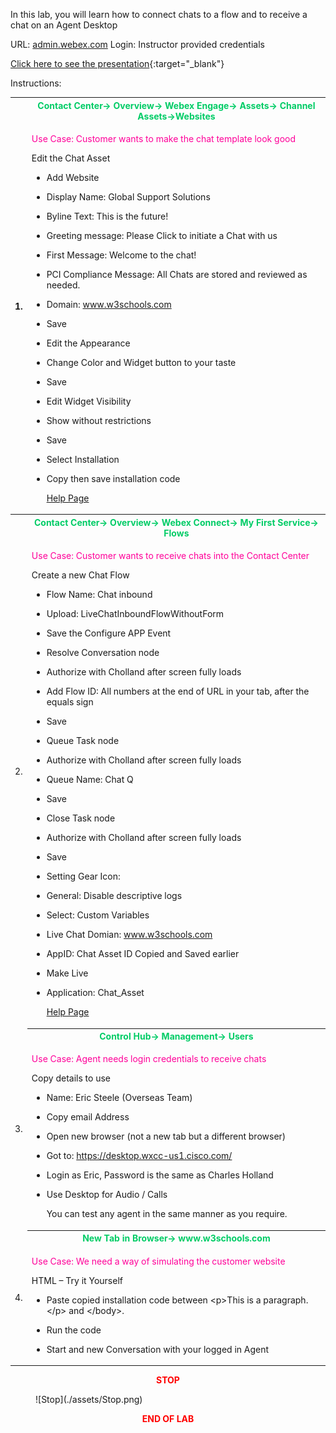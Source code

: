 In this lab, you will learn how to connect chats to a flow and to
receive a chat on an Agent Desktop

URL: [admin.webex.com](http://admin.webex.com/) Login: Instructor
provided credentials

[Click here to see the presentation](./Lab8.html){:target="_blank"}

Instructions:

<table>
<colgroup>
<col style="width: 4%" />
<col style="width: 95%" />
</colgroup>
<thead>
<tr>
<th rowspan="2">1.</th>
<th><span style="color:#00CC66;">Contact Center-&gt; Overview-&gt; Webex Engage-&gt; Assets-&gt;
Channel Assets-&gt;Websites</th></span>
</tr>
<tr>
<td><span style="color:#FF0099;"><p>Use Case: Customer wants to make the chat template look good</p></span>
<p>Edit the Chat Asset</p>
<ul>
<li><p>Add Website</p></li>
<li><p>Display Name: Global Support Solutions</p></li>
<li><p>Byline Text: This is the future!</p></li>
<li><p>Greeting message: Please Click to initiate a Chat with
us</p></li>
<li><p>First Message: Welcome to the chat!</p></li>
<li><p>PCI Compliance Message: All Chats are stored and reviewed as
needed.</p></li>
<li><p>Domain: <a
href="http://www.w3schools.com">www.w3schools.com</a></p></li>
<li><p>Save</p></li>
<ul>
</ul>
<li><p>Edit the Appearance</p></li>
<li><p>Change Color and Widget button to your taste</p></li>
<li><p>Save</p></li>
<ul>
</ul>
<li><p>Edit Widget Visibility</p></li>
<li><p>Show without restrictions</p></li>
<li><p>Save</p></li>
<ul>
</ul>
<li><p>Select Installation</p></li>
<li><p>Copy then save installation code</p></li>
<a href="https://help.webex.com/en-us/article/otcepj/Webex-Engage-Admin-and-Setup-Guide" target="_blank">Help Page</a>
</ul></th>
</tr>
</thead>
<tbody>
<tr>
<td rowspan="2">2.</td>
<th><span style="color:#00CC66;">Contact Center-&gt; Overview-&gt; Webex Connect-&gt; My First
Service-&gt; Flows</th></span>
</tr>
<tr>
<td><span style="color:#FF0099;"><p>Use Case: Customer wants to receive chats into the Contact Center</p></span>
<p>Create a new Chat Flow</p>
<ul>
<li><p>Flow Name: Chat inbound</p></li>
<li><p>Upload: LiveChatInboundFlowWithoutForm</p></li>
<li><p>Save the Configure APP Event</p></li>
<ul>
</ul>
<li><p>Resolve Conversation node</p></li>
<li><p>Authorize with Cholland after screen fully loads</p></li>
<li><p>Add Flow ID: All numbers at the end of URL in your tab, after the
equals sign</p></li>
<li><p>Save</p></li>
<ul>
</ul>
<li><p>Queue Task node</p></li>
<li><p>Authorize with Cholland after screen fully loads</p></li>
<li><p>Queue Name: Chat Q</p></li>
<li><p>Save</p></li>
<ul>
</ul>
<li><p>Close Task node</p></li>
<li><p>Authorize with Cholland after screen fully loads</p></li>
<li><p>Save</p></li>
<ul>
</ul>
<li><p>Setting Gear Icon:</p></li>
<li><p>General: Disable descriptive logs</p></li>
<li><p>Select: Custom Variables</p></li>
<li><p>Live Chat Domian: <a
href="http://www.w3schools.com">www.w3schools.com</a></p></li>
<li><p>AppID: Chat Asset ID Copied and Saved earlier</p></li>
<ul>
</ul>
<li><p>Make Live</p></li>
<li><p>Application: Chat_Asset</p></li>
<a href="https://help.webexconnect.io/docs/flows">Help Page</a>
</ul></td>
</tr>
<tr>
<td rowspan="2">3.</td>
<th><span style="color:#00CC66;">Control Hub-&gt; Management-&gt; Users</th></span>
</tr>
<tr>
<td><span style="color:#FF0099;"><p>Use Case: Agent needs login credentials to receive chats</p></span>
<p>Copy details to use</p>
<ul>
<li><p>Name: Eric Steele (Overseas Team)</p></li>
<li><p>Copy email Address</p></li>
<li><p>Open new browser (not a new tab but a different browser)</p></li>
<li><p>Got to: <a
href="https://desktop.wxcc-us1.cisco.com/">https://desktop.wxcc-us1.cisco.com/</a></p></li>
<li><p>Login as Eric, Password is the same as Charles Holland</p></li>
<li><p>Use Desktop for Audio / Calls</p>
<p>You can test any agent in the same manner as you require.</p></li>
</ul></td>
</tr>
<tr>
<td rowspan="2">4.</td>
<th><span style="color:#00CC66;">New Tab in Browser-&gt; www.w3schools.com</th></span>
</tr>
<tr>
<td><span style="color:#FF0099;"><p>Use Case: We need a way of simulating the customer website</p></span>
<p>HTML – Try it Yourself</p>
<ul>
<li><p>Paste copied installation code between &lt;p&gt;This is a
paragraph.&lt;/p&gt; and &lt;/body&gt;.</p></li>
<li><p>Run the code</p></li>
<li><p>Start and new Conversation with your logged in Agent</p></li>
</ul></td>
</tr>
</tbody>
</table>
<center><span style="color: Red;"><strong>STOP</strong></span></center>
<figure markdown>
  ![Stop](./assets/Stop.png)
</figure>

<center><span style="color: Red;"><strong>END OF LAB</strong></span></center>

